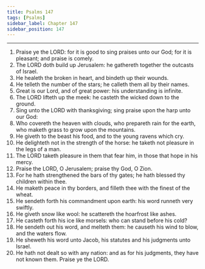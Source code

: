 ```yaml
---
title: Psalms 147
tags: [Psalms]
sidebar_label: Chapter 147
sidebar_position: 147
---
```


---
1. Praise ye the LORD: for it is good to sing praises unto our God; for it is pleasant; and praise is comely.
2. The LORD doth build up Jerusalem: he gathereth together the outcasts of Israel.
3. He healeth the broken in heart, and bindeth up their wounds.
4. He telleth the number of the stars; he calleth them all by their names.
5. Great is our Lord, and of great power: his understanding is infinite.
6. The LORD lifteth up the meek: he casteth the wicked down to the ground.
7. Sing unto the LORD with thanksgiving; sing praise upon the harp unto our God:
8. Who covereth the heaven with clouds, who prepareth rain for the earth, who maketh grass to grow upon the mountains.
9. He giveth to the beast his food, and to the young ravens which cry.
10. He delighteth not in the strength of the horse: he taketh not pleasure in the legs of a man.
11. The LORD taketh pleasure in them that fear him, in those that hope in his mercy.
12. Praise the LORD, O Jerusalem; praise thy God, O Zion.
13. For he hath strengthened the bars of thy gates; he hath blessed thy children within thee.
14. He maketh peace in thy borders, and filleth thee with the finest of the wheat.
15. He sendeth forth his commandment upon earth: his word runneth very swiftly.
16. He giveth snow like wool: he scattereth the hoarfrost like ashes.
17. He casteth forth his ice like morsels: who can stand before his cold?
18. He sendeth out his word, and melteth them: he causeth his wind to blow, and the waters flow.
19. He sheweth his word unto Jacob, his statutes and his judgments unto Israel.
20. He hath not dealt so with any nation: and as for his judgments, they have not known them. Praise ye the LORD.